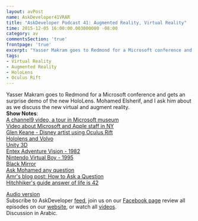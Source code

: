 ```yaml
---
layout: avPost
name: AskDeveloper41VRAR
title: "AskDeveloper Podcast 41: Augmented Reality, Virtual Reality"
time: 2015-12-05 16:00:00.003000000 -08:00
category: av
commentsSection: 'true'
frontpage: 'true'
excerpt: "Yasser Makram goes to Redmond for a Microsoft conference and gets an surprise demo of the new HoloLens"
tags: 
- Virtual Reality
- Augmented Reality
- HoloLens 
- Oculus Rift
---
```


<div class="youtube-container">
   <div class="youtube-player" data-id="jrK-yBJ4Uz4"></div>
</div>

Yasser Makram goes to Redmond for a Microsoft conference and gets an surprise demo of the new HoloLens. Mohamed Elsherif, and I ask him about as we discuss the new virtual and augment reality.  
**Show Notes**:  
[A channel9 video, a tour in Microsoft museum](https://channel9.msdn.com/Shows/Defrag-Tools/Defrag-Tools-145-Living-Computer-Museum)  
[Video about Microsoft and Apple staff in NY](https://www.youtube.com/watch?v=TMATD2qk564)  
[Glen Keane - Disney artist using Oculus Rift](https://www.youtube.com/watch?v=GSbkn6mCfXE)  
[Hololens and Volvo](https://www.youtube.com/watch?v=DilzwF90vec)  
[Unity 3D](http://unity3d.com/)  
[Entex Adventure Vision - 1982](https://en.wikipedia.org/wiki/Entex_Adventure_Vision)  
[Nintendo Virtual Boy - 1995](https://en.wikipedia.org/wiki/Virtual_Boy)  
[Black Mirror](https://en.wikipedia.org/wiki/Black_Mirror_%28TV_series%29)  
[Ask Mohamed any question](https://ask.fm/bashmohandes/)  
[Amr's blog post: How to Ask a Question](http://www.amreldib.com/blog/HowToAskAQuestion/)  
[Hitchhiker's guide answer of life is 42](https://en.wikipedia.org/wiki/42_%28number%29#The_Hitchhiker.27s_Guide_to_the_Galaxy)  

[Audio version](https://soundcloud.com/askdeveloper/ep41-augmented-reality-virtual-reality)  
Subscribe to AskDeveloper [feed](http://feeds.feedburner.com/Askdeveloper), join us on our [Facebook page](https://www.facebook.com/askdeveloper) review all episodes on our [website](http://www.askdeveloper.com/), or watch all [videos](https://www.youtube.com/user/bashmohandes/).  
Discussion in Arabic.  
